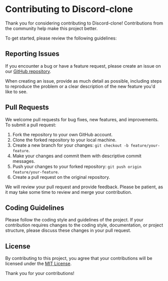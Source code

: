# Contributing to Discord-clone

Thank you for considering contributing to Discord-clone! Contributions from the community help make this project better.

To get started, please review the following guidelines:

## Reporting Issues

If you encounter a bug or have a feature request, please create an issue on our [GitHub repository](https://github.com/your-username/discord-clone/issues).

When creating an issue, provide as much detail as possible, including steps to reproduce the problem or a clear description of the new feature you'd like to see.

## Pull Requests

We welcome pull requests for bug fixes, new features, and improvements. To submit a pull request:

1. Fork the repository to your own GitHub account.
2. Clone the forked repository to your local machine.
3. Create a new branch for your changes: `git checkout -b feature/your-feature`.
4. Make your changes and commit them with descriptive commit messages.
5. Push your changes to your forked repository: `git push origin feature/your-feature`.
6. Create a pull request on the original repository.

We will review your pull request and provide feedback. Please be patient, as it may take some time to review and merge your contribution.

## Coding Guidelines

Please follow the coding style and guidelines of the project. If your contribution requires changes to the coding style, documentation, or project structure, please discuss these changes in your pull request.

## License

By contributing to this project, you agree that your contributions will be licensed under the [MIT License](LICENSE).

Thank you for your contributions!
